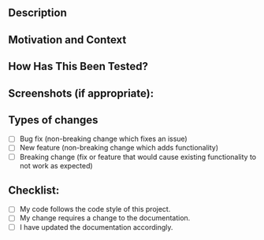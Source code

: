 <!--- 설명 : 변경 사항을 자세히 설명 -->
## Description


<!-- 동기와 맥락 : 왜 이변경이 필요한가?.. 어떤 문제가 해결되는지 기술..-->
## Motivation and Context


<!-- 어떻게 테스트되었습니까 :  -->
<!--- Please describe in detail how you tested your changes. -->
<!--- Include details of your testing environment, tests ran to see how -->
<!--- your change affects other areas of the code, etc. -->
## How Has This Been Tested?


<!-- 스크린샷 -->
## Screenshots (if appropriate):

<!-- 변경 유형-->
## Types of changes
- [ ] Bug fix (non-breaking change which fixes an issue)
- [ ] New feature (non-breaking change which adds functionality)
- [ ] Breaking change (fix or feature that would cause existing functionality to not work as expected)

<!--- Go over all the following points, and put an `x` in all the boxes that apply. -->
<!--- If you're unsure about any of these, don't hesitate to ask. We're here to help! -->
## Checklist:
- [ ] My code follows the code style of this project.
- [ ] My change requires a change to the documentation.
- [ ] I have updated the documentation accordingly.
